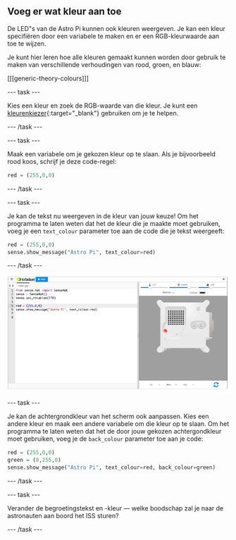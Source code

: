 ## Voeg er wat kleur aan toe

De LED"s van de Astro Pi kunnen ook kleuren weergeven. Je kan een kleur specifiëren door een variabele te maken en er een RGB-kleurwaarde aan toe te wijzen.

Je kunt hier leren hoe alle kleuren gemaakt kunnen worden door gebruik te maken van verschillende verhoudingen van rood, groen, en blauw:

[[[generic-theory-colours]]]

--- task ---

Kies een kleur en zoek de RGB-waarde van die kleur. Je kunt een [kleurenkiezer](https://www.w3schools.com/colors/colors_rgb.asp){:target="_blank"} gebruiken om je te helpen.

--- /task ---

--- task ---

Maak een variabele om je gekozen kleur op te slaan. Als je bijvoorbeeld rood koos, schrijf je deze code-regel:

```python
red = (255,0,0)
```

--- /task ---

--- task ---

Je kan de tekst nu weergeven in de kleur van jouw keuze! Om het programma te laten weten dat het de kleur die je maakte moet gebruiken, voeg je een `text_colour` parameter toe aan de code die je tekst weergeeft:

```python
red = (255,0,0)
sense.show_message("Astro Pi", text_colour=red)
```

--- /task ---

![The Trinket Sense HAT emulator running a sample program which scrolls the text \"Astro Pi\" across the LED matrix using red letters](images/M0_2.gif)

--- task ---

Je kan de achtergrondkleur van het scherm ook aanpassen. Kies een andere kleur en maak een andere variabele om die kleur op te slaan. Om het programma te laten weten dat het de door jouw gekozen achtergondkleur moet gebruiken, voeg je de `back_colour` parameter toe aan je code:

```python
red = (255,0,0)
green = (0,255,0)
sense.show_message("Astro Pi", text_colour=red, back_colour=green)
```

--- /task ---

--- task ---

Verander de begroetingstekst en -kleur — welke boodschap zal je naar de astronauten aan boord het ISS sturen?

--- /task ---
